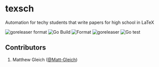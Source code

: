# texsch

Automation for techy students that write papers for high school in LaTeX

![goreleaser format](https://github.com/Matt-Gleich/texsch/workflows/goreleaser%20format/badge.svg)
![Go Build](https://github.com/Matt-Gleich/texsch/workflows/Go%20Build/badge.svg)
![Format](https://github.com/Matt-Gleich/texsch/workflows/Format/badge.svg)
![goreleaser](https://github.com/Matt-Gleich/texsch/workflows/goreleaser/badge.svg)
![Go test](https://github.com/Matt-Gleich/texsch/workflows/Go%20test/badge.svg)

## Contributors

1. Matthew Gleich ([@Matt-Gleich]("http://www.github.com/Matt-Gleich"))
